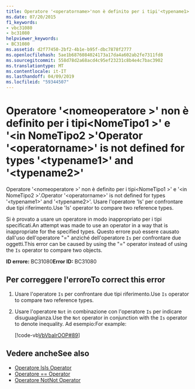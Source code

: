 ```yaml
---
title: Operatore '<operatorname>'non è definito per i tipi'<typename1>'e'<typename2>'
ms.date: 07/20/2015
f1_keywords:
- vbc31080
- bc31080
helpviewer_keywords:
- BC31080
ms.assetid: d2f77450-2bf2-4b1e-b95f-dbc7878f2777
ms.openlocfilehash: 5ae1b6876084024173a17da4a602ab2fe7311fd8
ms.sourcegitcommit: 558d78d2a68acd4c95ef23231c8b4e4c7bac3902
ms.translationtype: MT
ms.contentlocale: it-IT
ms.lasthandoff: 04/09/2019
ms.locfileid: "59344507"
---
```

# <a name="operator-operatorname-is-not-defined-for-types-typename1-and-typename2"></a><span data-ttu-id="bb81d-102">Operatore '\<nomeoperatore >' non è definito per i tipi\<NomeTipo1 >' e '\<in NomeTipo2 >'</span><span class="sxs-lookup"><span data-stu-id="bb81d-102">Operator '\<operatorname>' is not defined for types '\<typename1>' and '\<typename2>'</span></span>
<span data-ttu-id="bb81d-103">Operatore '\<nomeoperatore >' non è definito per i tipi\<NomeTipo1 >' e '\<in NomeTipo2 >'.</span><span class="sxs-lookup"><span data-stu-id="bb81d-103">Operator '\<operatorname>' is not defined for types '\<typename1>' and '\<typename2>'.</span></span> <span data-ttu-id="bb81d-104">Usare l'operatore 'Is' per confrontare due tipi riferimento.</span><span class="sxs-lookup"><span data-stu-id="bb81d-104">Use 'Is' operator to compare two reference types.</span></span>  
  
 <span data-ttu-id="bb81d-105">Si è provato a usare un operatore in modo inappropriato per i tipi specificati.</span><span class="sxs-lookup"><span data-stu-id="bb81d-105">An attempt was made to use an operator in a way that is inappropriate for the specified types.</span></span> <span data-ttu-id="bb81d-106">Questo errore può essere causato dall'uso dell'operatore "=" anziché dell'operatore `Is` per confrontare due oggetti.</span><span class="sxs-lookup"><span data-stu-id="bb81d-106">This error can be caused by using the "=" operator instead of using the `Is` operator to compare two objects.</span></span>  
  
 <span data-ttu-id="bb81d-107">**ID errore:** BC31080</span><span class="sxs-lookup"><span data-stu-id="bb81d-107">**Error ID:** BC31080</span></span>  
  
## <a name="to-correct-this-error"></a><span data-ttu-id="bb81d-108">Per correggere l'errore</span><span class="sxs-lookup"><span data-stu-id="bb81d-108">To correct this error</span></span>  
  
1. <span data-ttu-id="bb81d-109">Usare l'operatore `Is` per confrontare due tipi riferimento.</span><span class="sxs-lookup"><span data-stu-id="bb81d-109">Use `Is` operator to compare two reference types.</span></span>  
  
2. <span data-ttu-id="bb81d-110">Usare l'operatore `Not` in combinazione con l'operatore `Is` per indicare disuguaglianza.</span><span class="sxs-lookup"><span data-stu-id="bb81d-110">Use the `Not` operator in conjunction with the `Is` operator to denote inequality.</span></span> <span data-ttu-id="bb81d-111">Ad esempio:</span><span class="sxs-lookup"><span data-stu-id="bb81d-111">For example:</span></span>  
  
     [!code-vb[VbVbalrOOP#89](~/samples/snippets/visualbasic/VS_Snippets_VBCSharp/VbVbalrOOP/VB/OOP.vb#89)]
  
## <a name="see-also"></a><span data-ttu-id="bb81d-112">Vedere anche</span><span class="sxs-lookup"><span data-stu-id="bb81d-112">See also</span></span>

- [<span data-ttu-id="bb81d-113">Operatore Is</span><span class="sxs-lookup"><span data-stu-id="bb81d-113">Is Operator</span></span>](../../visual-basic/language-reference/operators/is-operator.md)
- [<span data-ttu-id="bb81d-114">Operatore =</span><span class="sxs-lookup"><span data-stu-id="bb81d-114">= Operator</span></span>](../../visual-basic/language-reference/operators/assignment-operator.md)
- [<span data-ttu-id="bb81d-115">Operatore Not</span><span class="sxs-lookup"><span data-stu-id="bb81d-115">Not Operator</span></span>](../../visual-basic/language-reference/operators/not-operator.md)
